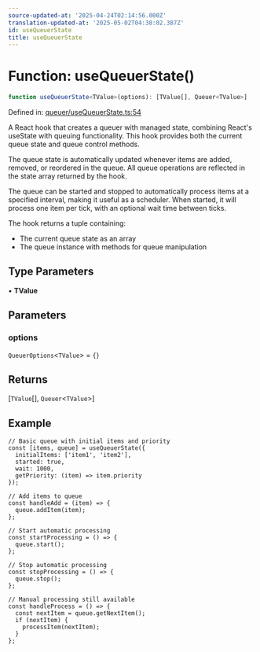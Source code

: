 ```yaml
---
source-updated-at: '2025-04-24T02:14:56.000Z'
translation-updated-at: '2025-05-02T04:38:02.387Z'
id: useQueuerState
title: useQueuerState
---
```


<!-- DO NOT EDIT: this page is autogenerated from the type comments -->

# Function: useQueuerState()

```ts
function useQueuerState<TValue>(options): [TValue[], Queuer<TValue>]
```

Defined in: [queuer/useQueuerState.ts:54](https://github.com/TanStack/pacer/blob/main/packages/react-pacer/src/queuer/useQueuerState.ts#L54)

A React hook that creates a queuer with managed state, combining React's useState with queuing functionality.
This hook provides both the current queue state and queue control methods.

The queue state is automatically updated whenever items are added, removed, or reordered in the queue.
All queue operations are reflected in the state array returned by the hook.

The queue can be started and stopped to automatically process items at a specified interval,
making it useful as a scheduler. When started, it will process one item per tick, with an
optional wait time between ticks.

The hook returns a tuple containing:
- The current queue state as an array
- The queue instance with methods for queue manipulation

## Type Parameters

• **TValue**

## Parameters

### options

`QueuerOptions`\<`TValue`\> = `{}`

## Returns

\[`TValue`[], `Queuer`\<`TValue`\>\]

## Example

```tsx
// Basic queue with initial items and priority
const [items, queue] = useQueuerState({
  initialItems: ['item1', 'item2'],
  started: true,
  wait: 1000,
  getPriority: (item) => item.priority
});

// Add items to queue
const handleAdd = (item) => {
  queue.addItem(item);
};

// Start automatic processing
const startProcessing = () => {
  queue.start();
};

// Stop automatic processing
const stopProcessing = () => {
  queue.stop();
};

// Manual processing still available
const handleProcess = () => {
  const nextItem = queue.getNextItem();
  if (nextItem) {
    processItem(nextItem);
  }
};
```
